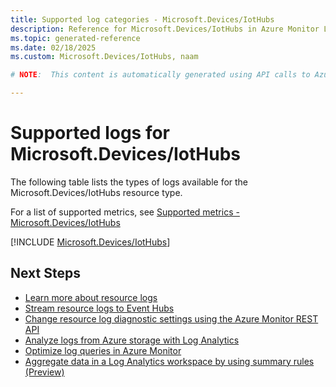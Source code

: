 ```yaml
---
title: Supported log categories - Microsoft.Devices/IotHubs
description: Reference for Microsoft.Devices/IotHubs in Azure Monitor Logs.
ms.topic: generated-reference
ms.date: 02/18/2025
ms.custom: Microsoft.Devices/IotHubs, naam

# NOTE:  This content is automatically generated using API calls to Azure. Any edits made on these files will be overwritten in the next run of the script. 

---
```





# Supported logs for Microsoft.Devices/IotHubs  
The following table lists the types of logs available for the Microsoft.Devices/IotHubs resource type.
  
  
  
For a list of supported metrics, see [Supported metrics - Microsoft.Devices/IotHubs](../supported-metrics/microsoft-devices-iothubs-metrics.md)  
  

  
[!INCLUDE [Microsoft.Devices/IotHubs](~/reusable-content/ce-skilling/azure/includes/azure-monitor/reference/logs/microsoft-devices-iothubs-logs-include.md)]  
  

## Next Steps

* [Learn more about resource logs](/azure/azure-monitor/essentials/platform-logs-overview)
* [Stream resource logs to Event Hubs](/azure/azure-monitor/essentials/resource-logs#send-to-azure-event-hubs)
* [Change resource log diagnostic settings using the Azure Monitor REST API](/rest/api/monitor/diagnosticsettings)
* [Analyze logs from Azure storage with Log Analytics](/azure/azure-monitor/essentials/resource-logs#send-to-log-analytics-workspace)
* [Optimize log queries in Azure Monitor](/azure/azure-monitor/logs/query-optimization)
* [Aggregate data in a Log Analytics workspace by using summary rules (Preview)](/azure/azure-monitor/logs/summary-rules)